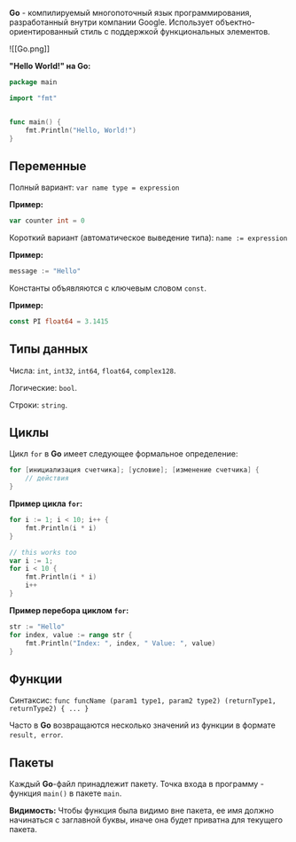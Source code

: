 **Go** - компилируемый многопоточный язык программирования, разработанный внутри компании Google. Использует объектно-ориентированный стиль с поддержкой функциональных элементов.

![[Go.png]]

**"Hello World!" на Go:**

```Go
package main

import "fmt"


func main() {
    fmt.Println("Hello, World!")
}
```

## Переменные

Полный вариант: `var name type = expression`

**Пример:**

```Go
var counter int = 0
```

Короткий вариант (автоматическое выведение типа): `name := expression`

**Пример:**

```Go
message := "Hello"
```

Константы объявляются с ключевым словом `const`.

**Пример:**

```Go
const PI float64 = 3.1415
```

## Типы данных

Числа: `int`, `int32`, `int64`, `float64`, `complex128`.

Логические: `bool`.

Строки: `string`.

## Циклы

Цикл `for` в **Go** имеет следующее формальное определение:

```Go
for [инициализация счетчика]; [условие]; [изменение счетчика] {
	// действия
}
```

**Пример цикла `for`:**

```Go
for i := 1; i < 10; i++ {
	fmt.Println(i * i)
}

// this works too
var i := 1;
for i < 10 {
	fmt.Println(i * i)
	i++
}
```

**Пример перебора циклом `for`:**

```Go
str := "Hello"
for index, value := range str {
	fmt.Println("Index: ", index, " Value: ", value)
}
```

## Функции

Синтаксис: `func funcName (param1 type1, param2 type2) (returnType1, returnType2) { ... }`

Часто в **Go** возвращаются несколько значений из функции в формате `result, error`.

## Пакеты

Каждый **Go**-файл принадлежит пакету. Точка входа в программу - функция `main()` в пакете `main`.

**Видимость:** Чтобы функция была видимо вне пакета, ее имя должно начинаться с заглавной буквы, иначе она будет приватна для текущего пакета.









